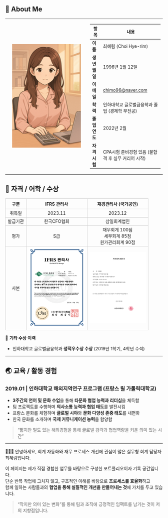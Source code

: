 ## 👤 About Me

<table>
  <tr>
    <td width="250" align="center">
      <img src="./assets/profile_accounting.png" width="220" alt="프로필 이미지" />
    </td>
    <td>

| 항목         | 내용                                             |
|--------------|--------------------------------------------------|
| **이름**     | 최혜림 (Choi Hye-rim)                            |
| **생년월일** | 1996년 1월 12일                                  |
| **이메일**   | [chimo96@naver.com](mailto:chimo96@naver.com)   |
| **학력**     | 인하대학교 글로벌금융학과 졸업 (경제학 부전공)   |
| **졸업연도** | 2022년 2월                                       |
| **자격시험** | CPA시험 준비경험 있음 (불합격 후 실무 커리어 시작) |

</td>
  </tr>
</table>



<h2>📄 자격 / 어학 / 수상</h2>

<div style="width:700px; margin:auto;">
<table style="border-collapse: collapse; width:100%; text-align:center; font-size:14px;">
  <thead>
    <tr>
      <th style="border: 1px solid #ccc; padding:6px;">구분</th>
      <th style="border: 1px solid #ccc;">IFRS 관리사</th>
      <th style="border: 1px solid #ccc;">재경관리사 (국가공인)</th>
    </tr>
  </thead>
  <tbody>
    <tr>
      <td style="border: 1px solid #ccc;">취득일</td>
      <td style="border: 1px solid #ccc;">2023.11</td>
      <td style="border: 1px solid #ccc;">2023.12</td>
    </tr>
    <tr>
      <td style="border: 1px solid #ccc;">발급기관</td>
      <td style="border: 1px solid #ccc;">한국CFO협회</td>
      <td style="border: 1px solid #ccc;">삼일회계법인</td>
    </tr>
    <tr>
      <td style="border: 1px solid #ccc;">평가</td>
      <td style="border: 1px solid #ccc;">S급</td>
      <td style="border: 1px solid #ccc;">
        재무회계 100점<br>
        세무회계 85점<br>
        원가관리회계 90점
      </td>
    </tr>
    <tr>
      <td style="border: 1px solid #ccc;">사본</td>
      <td style="border: 1px solid #ccc;"><img src="./assets/cert_ifrs.png" width="180"></td>
      <td style="border: 1px solid #ccc;"><img src="./assets/cert_finance.png" width="180"></td>
    </tr>
  </tbody>
</table>
</div>





📌 **기타 수상 이력**  
- 인하대학교 글로벌금융학과 **성적우수상 수상** (2019년 1학기, 4학년 수석)
  

---
## 🌏 교육 / 활동 경험

### **2019.01 | 인하대학교 해외지역연구 프로그램 (프랑스 릴 가톨릭대학교)**

- **3주간의 언어 및 문화 수업**을 통해 **타문화 협업 능력과 리더십**을 체득함  
- 팀 프로젝트를 수행하며 **의사소통 능력과 협업 태도**를 발전시킴  
- 프랑스 문화를 체험하며 **글로벌 시야**와 **문화 다양성 존중 태도**를 내면화  
- 한국 문화를 소개하며 **국제 커뮤니케이션 능력**을 함양함

> “짧지만 밀도 있는 해외경험을 통해 글로벌 감각과 협업역량을 키운 의미 있는 시간”

---

👩🏻‍💻 안녕하세요, 회계 자동화와 재무 프로세스 개선에 관심이 많은 실무형 회계 담당자 최혜림입니다.

이 페이지는 제가 직접 경험한 업무를 바탕으로 구성한 포트폴리오이자 기록 공간입니다.  
단순 반복 작업에 그치지 않고, 구조적인 이해를 바탕으로 **프로세스를 효율화**하고  
함께 일하는 사람들과의 **협업을 통해 실질적인 개선을 만들어내는 것**에 가치를 두고 있습니다.

> “작지만 의미 있는 변화”를 통해 팀과 조직에 긍정적인 임팩트를 남기는 것이 저의 지향점입니다.


